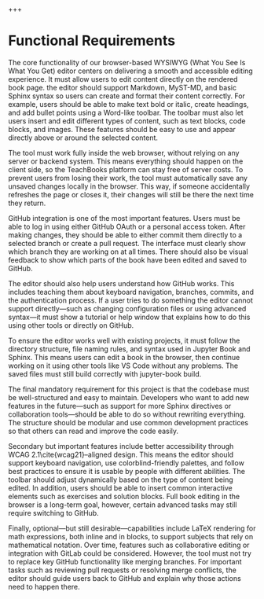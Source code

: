 +++
# Functional Requirements

The core functionality of our browser-based WYSIWYG (What You See Is What You Get) editor centers on delivering a smooth and accessible editing experience. It must allow users to edit content directly on the rendered book page. the editor should support Markdown, MyST-MD, and basic Sphinx syntax so users can create and format their content correctly. For example, users should be able to make text bold or italic, create headings, and add bullet points using a Word-like toolbar. The toolbar must also let users insert and edit different types of content, such as text blocks, code blocks, and images. These features should be easy to use and appear directly above or around the selected content.

The tool must work fully inside the web browser, without relying on any server or backend system. This means everything should happen on the client side, so the TeachBooks platform can stay free of server costs. To prevent users from losing their work, the tool must automatically save any unsaved changes locally in the browser. This way, if someone accidentally refreshes the page or closes it, their changes will still be there the next time they return.

GitHub integration is one of the most important features. Users must be able to log in using either GitHub OAuth or a personal access token. After making changes, they should be able to either commit them directly to a selected branch or create a pull request. The interface must clearly show which branch they are working on at all times. There should also be visual feedback to show which parts of the book have been edited and saved to GitHub.

The editor should also help users understand how GitHub works. This includes teaching them about keyboard navigation, branches, commits, and the authentication process. If a user tries to do something the editor cannot support directly—such as changing configuration files or using advanced syntax—it must show a tutorial or help window that explains how to do this using other tools or directly on GitHub.

To ensure the editor works well with existing projects, it must follow the directory structure, file naming rules, and syntax used in Jupyter Book and Sphinx. This means users can edit a book in the browser, then continue working on it using other tools like VS Code without any problems. The saved files must still build correctly with jupyter-book build.

The final mandatory requirement for this project is that the codebase must be well-structured and easy to maintain. Developers who want to add new features in the future—such as support for more Sphinx directives or collaboration tools—should be able to do so without rewriting everything. The structure should be modular and use common development practices so that others can read and improve the code easily.

Secondary but important features include better accessibility through WCAG 2.1\cite{wcag21}–aligned design. This means the editor should support keyboard navigation, use colorblind-friendly palettes, and follow best practices to ensure it is usable by people with different abilities. The toolbar should adjust dynamically based on the type of content being edited. In addition, users should be able to insert common interactive elements such as exercises and solution blocks. Full book editing in the browser is a long-term goal, however, certain advanced tasks may still require switching to GitHub.

Finally, optional—but still desirable—capabilities include LaTeX rendering for math expressions, both inline and in blocks, to support subjects that rely on mathematical notation. Over time, features such as collaborative editing or integration with GitLab could be considered. However, the tool must not try to replace key GitHub functionality like merging branches. For important tasks such as reviewing pull requests or resolving merge conflicts, the editor should guide users back to GitHub and explain why those actions need to happen there.